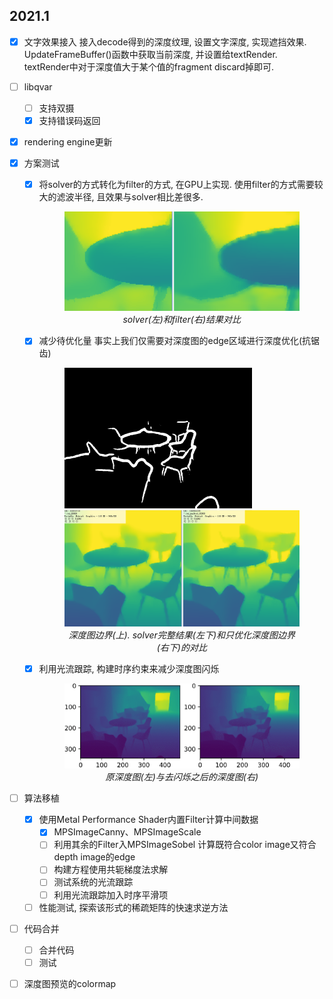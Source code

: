 ## 2021.1
- [x] 文字效果接入
    接入decode得到的深度纹理, 设置文字深度, 实现遮挡效果.
    UpdateFrameBuffer()函数中获取当前深度, 并设置给textRender.
    textRender中对于深度值大于某个值的fragment discard掉即可.

- [ ] libqvar
    - [ ] 支持双摄
    - [x] 支持错误码返回

- [x] rendering engine更新

- [x] 方案测试
    - [x] 将solver的方式转化为filter的方式, 在GPU上实现.
        使用filter的方式需要较大的滤波半径, 且效果与solver相比差很多.
        <figure class="image">
        <img src="rc/depth_img_edge_filter.png">
        <em><center>solver(左)和filter(右)结果对比</center></em>
        </figure>
    
    - [x] 减少待优化量
        事实上我们仅需要对深度图的edge区域进行深度优化(抗锯齿)
        <figure class="image">
        <img src="rc/depth_edge_area.png" width=300>
        <img src="rc/depth_edge_partial_solve.png">
        <em><center>深度图边界(上). solver完整结果(左下)和只优化深度图边界(右下)的对比</center></em>
        </figure>
    
    - [x] 利用光流跟踪, 构建时序约束来减少深度图闪烁
        <figure class="image">
        <img src="../rc/anti_flicker.gif">
        <em><center>原深度图(左)与去闪烁之后的深度图(右)</center></em>
        </figure>
        

- [ ] 算法移植
    - [x] 使用Metal Performance Shader内置Filter计算中间数据
        - [x] MPSImageCanny、MPSImageScale
        - [ ] 利用其余的Filter入MPSImageSobel 计算既符合color image又符合depth image的edge
        - [ ] 构建方程使用共轭梯度法求解
        - [ ] 测试系统的光流跟踪
        - [ ] 利用光流跟踪加入时序平滑项
    - [ ] 性能测试, 探索该形式的稀疏矩阵的快速求逆方法

- [ ] 代码合并
    - [ ] 合并代码
    - [ ] 测试

- [ ] 深度图预览的colormap